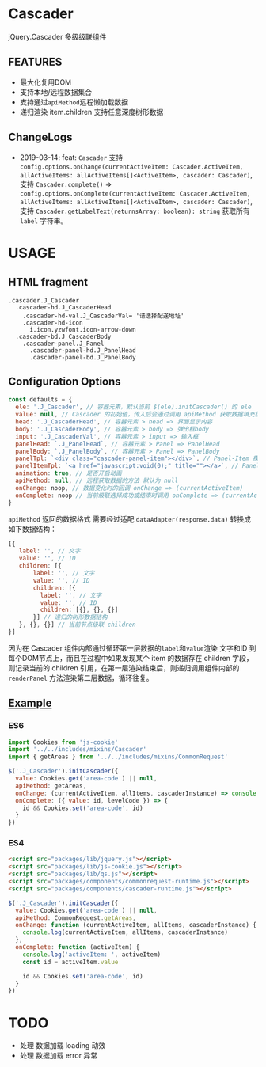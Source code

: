 # Cascader

jQuery.Cascader 多级级联组件

## FEATURES

* 最大化复用DOM
* 支持本地/远程数据集合
* 支持通过`apiMethod`远程懒加载数据
* 递归渲染 item.children 支持任意深度树形数据

## ChangeLogs

+ 2019-03-14: feat: `Cascader` 支持 `config.options.onChange(currentActiveItem: Cascader.ActiveItem, allActiveItems: allActiveItems[]<ActiveItem>, cascader: Cascader)`, 支持 `Cascader.complete()` => `config.options.onComplete(currentActiveItem: Cascader.ActiveItem, allActiveItems: allActiveItems[]<ActiveItem>, cascader: Cascader)`, 支持 `Cascader.getLabelText(returnsArray: boolean): string` 获取所有 `label` 字符串。


# USAGE

## HTML fragment

```pug
.cascader.J_Cascader
  .cascader-hd.J_CascaderHead
    .cascader-hd-val.J_CascaderVal= '请选择配送地址'
    .cascader-hd-icon
      i.icon.yzwfont.icon-arrow-down
  .cascader-bd.J_CascaderBody
    .cascader-panel.J_Panel
      .cascader-panel-hd.J_PanelHead
      .cascader-panel-bd.J_PanelBody
```

## Configuration Options

```js
const defaults = {
  ele: '.J_Cascader', // 容器元素，默认当前 $(ele).initCascader() 的 ele
  value: null, // Cascader 的初始值，传入后会通过调用 apiMethod 获取数据填充级联选择器容器内部 DOM
  head: '.J_CascaderHead', // 容器元素 > head => 界面显示内容
  body: '.J_CascaderBody', // 容器元素 > body => 弹出框body
  input: '.J_CascaderVal', // 容器元素 > input => 输入框
  panelHead: `.J_PanelHead`, // 容器元素 > Panel => PanelHead
  panelBody: `.J_PanelBody`, // 容器元素 > Panel => PanelBody
  panelTpl: `<div class="cascader-panel-item"></div>`, // Panel-Item 模版字符串
  panelItemTpl: `<a href="javascript:void(0);" title=""></a>`, // Panel-Item-Anchor 模版字符串
  animation: true, // 是否开启动画
  apiMethod: null, // 远程获取数据的方法 默认为 null
  onChange: noop, // 数据变化时的回调 onChange => (currentActiveItem)
  onComplete: noop // 当前级联选择成功或结束时调用 onComplete => (currentActiveItem: ActiveItem, allActiveItems: allActiveItems[]<ActiveItem>)
}
```

`apiMethod` 返回的数据格式 需要经过适配 `dataAdapter(response.data)` 转换成如下数据结构：

```js
[{
   label: '', // 文字
   value: '', // ID
   children: [{
       label: '', // 文字
       value: '', // ID
       children: [{
         label: '', // 文字
         value: '', // ID
         children: [{}, {}, {}]
       }] // 递归的树形数据结构
   }, {}, {}] // 当前节点级联 children
}]
```

因为在 Cascader 组件内部通过循环第一层数据的`label`和`value`渲染 文字和ID 到每个DOM节点上，而且在过程中如果发现某个 item 的数据存在 children 字段，则记录当前的 children 引用，在第一层渲染结束后，则递归调用组件内部的 `renderPanel` 方法渲染第二层数据，循环往复。

## [Example]('../../../pages/search/index.js')

### ES6
```js
import Cookies from 'js-cookie'
import '../../includes/mixins/Cascader'
import { getAreas } from '../../includes/mixins/CommonRequest'

$('.J_Cascader').initCascader({
  value: Cookies.get('area-code') || null,
  apiMethod: getAreas,
  onChange: (currentActiveItem, allItems, cascaderInstance) => console.log(currentActiveItem, allItems, cascaderInstance),
  onComplete: ({ value: id, levelCode }) => {
    id && Cookies.set('area-code', id)
  }
})
```

### ES4

```HTML
<script src="packages/lib/jquery.js"></script>
<script src="packages/lib/js-cookie.js"></script>
<script src="packages/lib/qs.js"></script>
<script src="packages/components/commonrequest-runtime.js"></script>
<script src="packages/components/cascader-runtime.js"></script>
```

```js
$('.J_Cascader').initCascader({
  value: Cookies.get('area-code') || null,
  apiMethod: CommonRequest.getAreas,
  onChange: function (currentActiveItem, allItems, cascaderInstance) {
    console.log(currentActiveItem, allItems, cascaderInstance)
  },
  onComplete: function (activeItem) {
    console.log('activeItem: ', activeItem)
    const id = activeItem.value

    id && Cookies.set('area-code', id)
  }
})
```

# TODO

* 处理 数据加载 loading 动效
* 处理 数据加载 error 异常
